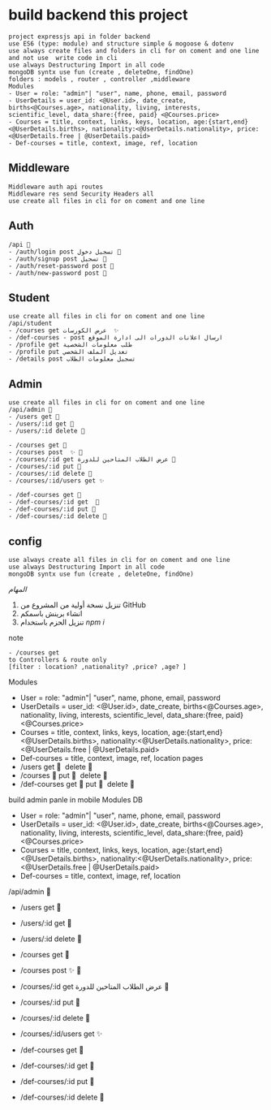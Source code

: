 # build backend this project

```
project expressjs api in folder backend
use ES6 (type: module) and structure simple & mogoose & dotenv
use always create files and folders in cli for on coment and one line and not use  write code in cli
use always Destructuring Import in all code
mongoDB syntx use fun (create , deleteOne, findOne)
folders : models , router , controller ,middleware
Modules
- User = role: "admin"| "user", name, phone, email, password
- UserDetails = user_id: <@User.id>, date_create, births<@Courses.age>, nationality, living, interests, scientific_level, data_share:{free, paid} <@Courses.price>
- Courses = title, context, links, keys, location, age:{start,end}<@UserDetails.births>, nationality:<@UserDetails.nationality>, price:<@UserDetails.free | @UserDetails.paid>
- Def-courses = title, context, image, ref, location
```

## Middleware

```
Middleware auth api routes
Middleware res send Security Headers all
use create all files in cli for on coment and one line

```

## Auth

```
/api 👻
- /auth/login post تسجيل دخول 👻
- /auth/signup post تسجيل 👻
- /auth/reset-password post 👻
- /auth/new-password post 👻

```

## Student

```
use create all files in cli for on coment and one line
/api/student
- /courses get عرض الكورسات  ✨
- /def-courses - post ارسال اعلانات الدورات الى ادارة الموقع
- /profile get طلب معلومات الشخصية
- /profile put تعديل الملف الشخصي
- /details post تسجيل معلومات الطلاب

```

## Admin

```
use create all files in cli for on coment and one line
/api/admin 👻
- /users get 👻
- /users/:id get 👻
- /users/:id delete 👻

- /courses get 👻
- /courses post  ✨ 👻
- /courses/:id get عرض الطلاب المتاحين للدورة 👻
- /courses/:id put 👻
- /courses/:id delete 👻
- /courses/:id/users get ✨ 

- /def-courses get 👻
- /def-courses/:id get  👻
- /def-courses/:id put 👻
- /def-courses/:id delete 👻
```

## config

```
use always create all files in cli for on coment and one line
use always Destructuring Import in all code
mongoDB syntx use fun (create , deleteOne, findOne)
```

_المهام_

1. تنزيل نسخة أولية من المشروع من GitHub
2. انشاء برينش باسمكم
3. تنزيل الحزم باستخدام _npm i_

note

```
- /courses get 
to Controllers & route only
[filter : location? ,nationality? ,price? ,age? ]
```


Modules
- User = role: "admin"| "user", name, phone, email, password
- UserDetails = user_id: <@User.id>, date_create, births<@Courses.age>, nationality, living, interests, scientific_level, data_share:{free, paid} <@Courses.price>
- Courses = title, context, links, keys, location, age:{start,end}<@UserDetails.births>, nationality:<@UserDetails.nationality>, price:<@UserDetails.free | @UserDetails.paid>
- Def-courses = title, context, image, ref, location
pages
- /users get 👻  delete 👻
- /courses 👻  put 👻  delete 👻  
- /def-courses get 👻  put 👻  delete 👻




<!--  -->
build admin panle in mobile
Modules DB
- User = role: "admin"| "user", name, phone, email, password
- UserDetails = user_id: <@User.id>, date_create, births<@Courses.age>, nationality, living, interests, scientific_level, data_share:{free, paid} <@Courses.price>
- Courses = title, context, links, keys, location, age:{start,end}<@UserDetails.births>, nationality:<@UserDetails.nationality>, price:<@UserDetails.free | @UserDetails.paid>
- Def-courses = title, context, image, ref, location


/api/admin 👻
- /users get 👻
- /users/:id get 👻
- /users/:id delete 👻

- /courses get 👻
- /courses post  ✨ 👻
- /courses/:id get عرض الطلاب المتاحين للدورة 👻
- /courses/:id put 👻
- /courses/:id delete 👻
- /courses/:id/users get ✨ 

- /def-courses get 👻
- /def-courses/:id get  👻
- /def-courses/:id put 👻
- /def-courses/:id delete 👻